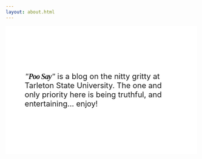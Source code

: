 ```yaml
---
layout: about.html
---
```


<div style="background-color: #fff; padding: 100px 50px;">
  <p style="font-size: 20px;"><span style="font-weight: bold; font-family: 'Merriweather', 'Playfair Display', serif, cursive; letter-spacing: -1px;"><i>"Poo Say"</i></span> is a blog on the nitty gritty at Tarleton State University. The one and only priority here is being truthful, and entertaining... enjoy!</p>
</div>